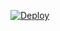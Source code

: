 [![Deploy](https://www.herokucdn.com/deploy/button.png)](https://heroku.com/deploy?template=http://github.com/aliou/pingator)
